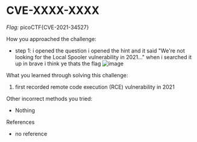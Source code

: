 # CVE-XXXX-XXXX

*Flag:* picoCTF{CVE-2021-34527}

How you approached the challenge:

- step 1: i opened the question i opened the hint and it said "We're not looking for the Local Spooler vulnerability in 2021..." when i searched it up in brave 
i think ye thats the flag
![image](https://github.com/user-attachments/assets/e19a135f-20fc-4442-86a3-1ef0766a8d19)

What you learned through solving this challenge:

1. first recorded remote code execution (RCE) vulnerability in 2021

Other incorrect methods you tried:

- Nothing

References

- no reference
